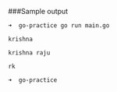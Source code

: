 ###Sample output

```
➜  go-practice go run main.go

krishna

krishna raju

rk

➜  go-practice 
```
